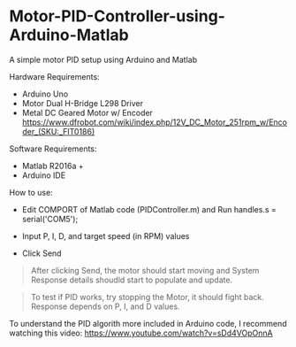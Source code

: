 # Motor-PID-Controller-using-Arduino-Matlab
A simple motor PID setup using Arduino and Matlab

Hardware Requirements:
* Arduino Uno
* Motor Dual H-Bridge L298 Driver
* Metal DC Geared Motor w/ Encoder https://www.dfrobot.com/wiki/index.php/12V_DC_Motor_251rpm_w/Encoder_(SKU:_FIT0186)

Software Requirements:
* Matlab R2016a +
* Arduino IDE


How to use:
* Edit COMPORT of Matlab code (PIDController.m) and Run
handles.s = serial('COM5');

* Input P, I, D, and target speed (in RPM) values

* Click Send 

> After clicking Send, the motor should start moving and System Response details shoudld start to populate and update.

> To test if PID works, try stopping the Motor, it should fight back. Response depends on P, I, and D values.

To understand the PID algorith more included in Arduino code, I recommend watching this video: https://www.youtube.com/watch?v=sDd4VOpOnnA
